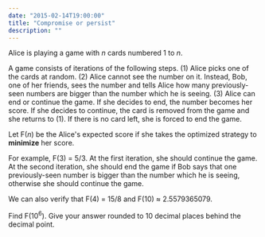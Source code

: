 ```yaml
---
date: "2015-02-14T19:00:00"
title: "Compromise or persist"
description: ""
---
```


<p>Alice is playing a game with <var>n</var> cards numbered 1 to <var>n</var>.</p>
<p>A game consists of iterations of the following steps.
(1) Alice picks one of the cards at random.
(2) Alice cannot see the number on it. Instead, Bob, one of her friends, sees the number and tells Alice how many previously-seen numbers are bigger than the number which he is seeing.
(3) Alice can end or continue the game. If she decides to end, the number becomes her score. If she decides to continue, the card is removed from the game and she returns to (1). If there is no card left, she is forced to end the game.</p>
<p>Let F(<var>n</var>) be the Alice's expected score if she takes the optimized strategy to <b>minimize</b> her score.</p>
<p>For example, F(3) = 5/3. At the first iteration, she should continue the game. At the second iteration, she should end the game if Bob says that one previously-seen number is bigger than the number which he is seeing, otherwise she should continue the game.</p>
<p>We can also verify that F(4) = 15/8 and F(10) ≈ 2.5579365079.</p>
<p>Find F(10<sup>6</sup>). Give your answer rounded to 10 decimal places behind the decimal point.</p>

